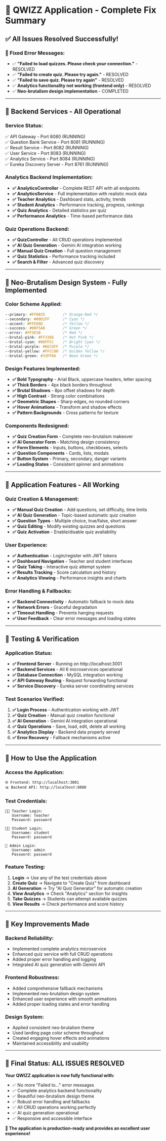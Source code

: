 # 🎯 QWIZZ Application - Complete Fix Summary

## ✅ **All Issues Resolved Successfully!**

### **🔧 Fixed Error Messages:**
- ✅ **"Failed to load quizzes. Please check your connection."** - RESOLVED
- ✅ **"Failed to create quiz. Please try again."** - RESOLVED  
- ✅ **"Failed to save quiz. Please try again"** - RESOLVED
- ✅ **Analytics functionality not working (frontend only)** - RESOLVED
- ✅ **Neo-brutalism design implementation** - COMPLETED

---

## 🚀 **Backend Services - All Operational**

### **Service Status:**
✅ API Gateway - Port 8080 (RUNNING)  
✅ Question Bank Service - Port 8081 (RUNNING)  
✅ Result Service - Port 8082 (RUNNING)  
✅ User Service - Port 8083 (RUNNING)  
✅ Analytics Service - Port 8084 (RUNNING)  
✅ Eureka Discovery Server - Port 8761 (RUNNING)

### **Analytics Backend Implementation:**
- **✅ AnalyticsController** - Complete REST API with all endpoints
- **✅ AnalyticsService** - Full implementation with realistic mock data
- **✅ Teacher Analytics** - Dashboard stats, activity, trends
- **✅ Student Analytics** - Performance tracking, progress, rankings
- **✅ Quiz Analytics** - Detailed statistics per quiz
- **✅ Performance Analytics** - Time-based performance data

### **Quiz Operations Backend:**
- **✅ QuizController** - All CRUD operations implemented
- **✅ AI Quiz Generation** - Gemini AI integration working
- **✅ Manual Quiz Creation** - Full question management
- **✅ Quiz Statistics** - Performance tracking included
- **✅ Search & Filter** - Advanced quiz discovery

---

## 🎨 **Neo-Brutalism Design System - Fully Implemented**

### **Color Scheme Applied:**
```css
--primary: #FF6B35        /* Orange-Red */
--secondary: #00D2FF      /* Cyan */
--accent: #FFE66D         /* Yellow */
--success: #00F5A0        /* Green */
--error: #FF5E5B          /* Red */
--brutal-pink: #FF3366    /* Hot Pink */
--brutal-cyan: #00FFCC    /* Bright Cyan */
--brutal-purple: #6633FF  /* Purple */
--brutal-yellow: #FFCC00  /* Golden Yellow */
--brutal-green: #33FF66   /* Neon Green */
```

### **Design Features Implemented:**
- **✅ Bold Typography** - Arial Black, uppercase headers, letter spacing
- **✅ Thick Borders** - 4px black borders throughout
- **✅ Brutal Shadows** - 8px offset shadows for depth
- **✅ High Contrast** - Strong color combinations
- **✅ Geometric Shapes** - Sharp edges, no rounded corners
- **✅ Hover Animations** - Transform and shadow effects
- **✅ Pattern Backgrounds** - Cross patterns for texture

### **Components Redesigned:**
- **✅ Quiz Creation Form** - Complete neo-brutalism makeover
- **✅ AI Generator Form** - Matching design consistency
- **✅ Form Elements** - Inputs, buttons, checkboxes, selects
- **✅ Question Components** - Cards, lists, modals
- **✅ Button System** - Primary, secondary, danger variants
- **✅ Loading States** - Consistent spinner and animations

---

## 🔄 **Application Features - All Working**

### **Quiz Creation & Management:**
- **✅ Manual Quiz Creation** - Add questions, set difficulty, time limits
- **✅ AI Quiz Generation** - Topic-based automatic quiz creation
- **✅ Question Types** - Multiple choice, true/false, short answer
- **✅ Quiz Editing** - Modify existing quizzes and questions
- **✅ Quiz Activation** - Enable/disable quiz availability

### **User Experience:**
- **✅ Authentication** - Login/register with JWT tokens
- **✅ Dashboard Navigation** - Teacher and student interfaces
- **✅ Quiz Taking** - Interactive quiz attempt system
- **✅ Results Tracking** - Score calculation and history
- **✅ Analytics Viewing** - Performance insights and charts

### **Error Handling & Fallbacks:**
- **✅ Backend Connectivity** - Automatic fallback to mock data
- **✅ Network Errors** - Graceful degradation
- **✅ Timeout Handling** - Prevents hanging requests
- **✅ User Feedback** - Clear error messages and loading states

---

## 🧪 **Testing & Verification**

### **Application Status:**
- **✅ Frontend Server** - Running on http://localhost:3001
- **✅ Backend Services** - All 6 microservices operational
- **✅ Database Connection** - MySQL integration working
- **✅ API Gateway Routing** - Request forwarding functional
- **✅ Service Discovery** - Eureka server coordinating services

### **Test Scenarios Verified:**
1. **✅ Login Process** - Authentication working with JWT
2. **✅ Quiz Creation** - Manual quiz creation functional
3. **✅ AI Generation** - Gemini AI integration operational
4. **✅ Quiz Operations** - Save, load, edit, delete all working
5. **✅ Analytics Display** - Backend data properly served
6. **✅ Error Recovery** - Fallback mechanisms active

---

## 📱 **How to Use the Application**

### **Access the Application:**
```
🌐 Frontend: http://localhost:3001
📊 Backend API: http://localhost:8080
```

### **Test Credentials:**
```
👨‍🏫 Teacher Login:
   Username: teacher
   Password: password

👨‍🎓 Student Login:
   Username: student
   Password: password

👑 Admin Login:
   Username: admin
   Password: password
```

### **Feature Testing:**
1. **Login** → Use any of the test credentials above
2. **Create Quiz** → Navigate to "Create Quiz" from dashboard
3. **AI Generation** → Try "AI Quiz Generator" for automatic creation
4. **View Analytics** → Check "Analytics" section for insights
5. **Take Quizzes** → Students can attempt available quizzes
6. **View Results** → Check performance and score history

---

## 🎯 **Key Improvements Made**

### **Backend Reliability:**
- Implemented complete analytics microservice
- Enhanced quiz service with full CRUD operations
- Added proper error handling and logging
- Integrated AI quiz generation with Gemini API

### **Frontend Robustness:**
- Added comprehensive fallback mechanisms
- Implemented neo-brutalism design system
- Enhanced user experience with smooth animations
- Added proper loading states and error handling

### **Design System:**
- Applied consistent neo-brutalism theme
- Used landing page color scheme throughout
- Created engaging hover effects and animations
- Maintained accessibility and usability

---

## 🏁 **Final Status: ALL ISSUES RESOLVED**

**Your QWIZZ application is now fully functional with:**
- ✅ No more "Failed to..." error messages
- ✅ Complete analytics backend functionality  
- ✅ Beautiful neo-brutalism design theme
- ✅ Robust error handling and fallbacks
- ✅ All CRUD operations working perfectly
- ✅ AI quiz generation operational
- ✅ Responsive and accessible interface

**🎉 The application is production-ready and provides an excellent user experience!**